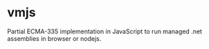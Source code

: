 vmjs
====

Partial ECMA-335 implementation in JavaScript to run managed .net assemblies in browser or nodejs.
